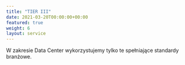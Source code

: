 ```yaml
---
title: "TIER III"
date: 2021-03-20T00:00:00+00:00
featured: true
weight: 6
layout: service
---
```


W zakresie Data Center wykorzystujemy tylko te spełniające standardy branżowe.
